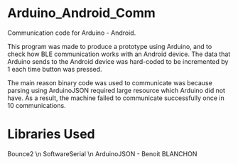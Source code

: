 # Arduino_Android_Comm
Communication code for Arduino - Android. 

This program was made to produce a prototype using Arduino, and to check
how BLE communication works with an Android device. The data that Arduino 
sends to the Android device was hard-coded to be incremented by 1 each time 
button was pressed. 

The main reason binary code was used to communicate was because parsing 
using ArduinoJSON required large resource which Arduino did not have. 
As a result, the machine failed to communicate successfully once in 10 communications.

# Libraries Used
Bounce2 \n
SoftwareSerial \n
ArduinoJSON -  Benoit BLANCHON
